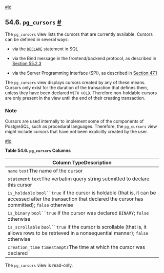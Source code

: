 [#id](#VIEW-PG-CURSORS)

## 54.6. `pg_cursors` [#](#VIEW-PG-CURSORS)



The `pg_cursors` view lists the cursors that are currently available. Cursors can be defined in several ways:

* via the [`DECLARE`](sql-declare) statement in SQL

* via the Bind message in the frontend/backend protocol, as described in [Section 55.2.3](protocol-flow#PROTOCOL-FLOW-EXT-QUERY)

* via the Server Programming Interface (SPI), as described in [Section 47.1](spi-interface)

The `pg_cursors` view displays cursors created by any of these means. Cursors only exist for the duration of the transaction that defines them, unless they have been declared `WITH HOLD`. Therefore non-holdable cursors are only present in the view until the end of their creating transaction.

### Note

Cursors are used internally to implement some of the components of PostgreSQL, such as procedural languages. Therefore, the `pg_cursors` view might include cursors that have not been explicitly created by the user.

[#id](#id-1.10.5.10.4)

**Table 54.6. `pg_cursors` Columns**

| Column TypeDescription                                                                                                                                             |
| ------------------------------------------------------------------------------------------------------------------------------------------------------------------ |
| `name` `text`The name of the cursor                                                                                                                                |
| `statement` `text`The verbatim query string submitted to declare this cursor                                                                                       |
| `is_holdable` `bool``true` if the cursor is holdable (that is, it can be accessed after the transaction that declared the cursor has committed); `false` otherwise |
| `is_binary` `bool``true` if the cursor was declared `BINARY`; `false` otherwise                                                                                    |
| `is_scrollable` `bool``true` if the cursor is scrollable (that is, it allows rows to be retrieved in a nonsequential manner); `false` otherwise                    |
| `creation_time` `timestamptz`The time at which the cursor was declared                                                                                             |


The `pg_cursors` view is read-only.